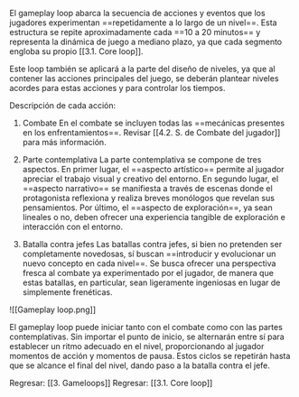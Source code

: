 
El gameplay loop abarca la secuencia de acciones y eventos que los jugadores experimentan ==repetidamente a lo largo de un nivel==. Esta estructura se repite aproximadamente cada ==10 a 20 minutos== y representa la dinámica de juego a mediano plazo, ya que cada segmento engloba su propio [[3.1. Core loop]].

Este loop también se aplicará a la parte del diseño de niveles, ya que al contener las acciones principales del juego, se deberán plantear niveles acordes para estas acciones y para controlar los tiempos.

Descripción de cada acción:

1. Combate
En el combate se incluyen todas las ==mecánicas presentes en los enfrentamientos==. Revisar [[4.2. S. de Combate del jugador]] para más información.

2. Parte contemplativa
La parte contemplativa se compone de tres aspectos. En primer lugar, el ==aspecto artístico== permite al jugador apreciar el trabajo visual y creativo del entorno. En segundo lugar, el ==aspecto narrativo== se manifiesta a través de escenas donde el protagonista reflexiona y realiza breves monólogos que revelan sus pensamientos. Por último, el ==aspecto de exploración==, ya sean lineales o no, deben ofrecer una experiencia tangible de exploración e interacción con el entorno.

3. Batalla contra jefes
Las batallas contra jefes, si bien no pretenden ser completamente novedosas, sí buscan ==introducir y evolucionar un nuevo concepto en cada nivel==. Se busca ofrecer una perspectiva fresca al combate ya experimentado por el jugador, de manera que estas batallas, en particular, sean ligeramente ingeniosas en lugar de simplemente frenéticas.

![[Gameplay loop.png]]

El gameplay loop puede iniciar tanto con el combate como con las partes contemplativas. Sin importar el punto de inicio, se alternarán entre sí para establecer un ritmo adecuado en el nivel, proporcionando al jugador momentos de acción y momentos de pausa. Estos ciclos se repetirán hasta que se alcance el final del nivel, dando paso a la batalla contra el jefe.


Regresar: [[3. Gameloops]]
Regresar: [[3.1. Core loop]]